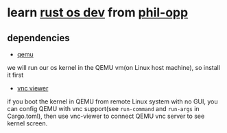 # learn [rust os dev](https://rust-osdev.com/) from [phil-opp](https://os.phil-opp.com/)

## dependencies

- [qemu](https://www.qemu.org/)

we will run our os kernel in the QEMU vm(on Linux host machine), so install it first  

- [vnc viewer](https://www.realvnc.com/en/connect/download/viewer/)

if you boot the kernel in QEMU from remote Linux system with no GUI, you can config QEMU with vnc support(see `run-command` and `run-args` in Cargo.toml), then
 use vnc-viewer to connect QEMU vnc server to see kernel screen.
